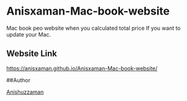 # Anisxaman-Mac-book-website
Mac book peo website when you calculated total price If you want to update your Mac.


## Website Link

https://anisxaman.github.io/Anisxaman-Mac-book-website/

##Author

[Anishuzzaman][author]

[author]: https://www.facebook.com/anishuzzaman/
